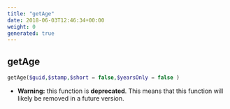 ```yaml
---
title: "getAge"
date: 2018-06-03T12:46:34+00:00
weight: 0
generated: true
---
```


## getAge



```php
getAge($guid,$stamp,$short = false,$yearsOnly = false )
```



* **Warning:** this function is **deprecated**. This means that this function will likely be removed in a future version.


